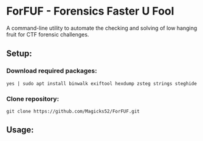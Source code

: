 # ForFUF - Forensics Faster U Fool

A command-line utility to automate the checking and solving of low hanging fruit for CTF forensic challenges.

<!-- TODO: add bash 1-liner to install dependencies -->
## Setup:
### Download required packages: 
```yes | sudo apt install binwalk exiftool hexdump zsteg strings steghide```

### Clone repository:
```git clone https://github.com/Magicks52/ForFUF.git```

## Usage:
